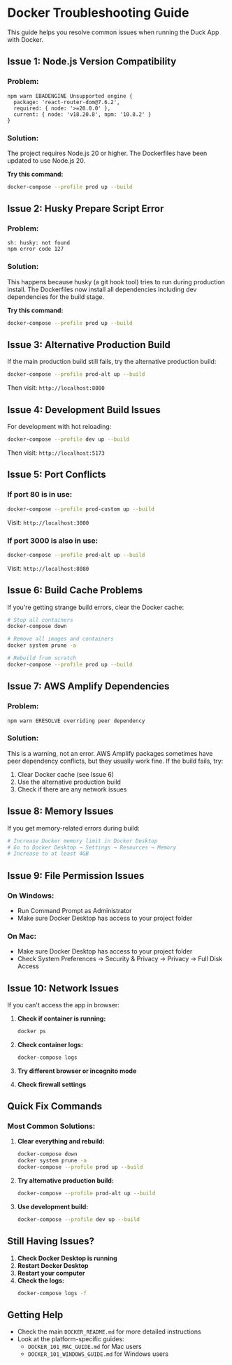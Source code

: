 # Docker Troubleshooting Guide

This guide helps you resolve common issues when running the Duck App with Docker.

## Issue 1: Node.js Version Compatibility

### Problem:
```
npm warn EBADENGINE Unsupported engine {
  package: 'react-router-dom@7.6.2',
  required: { node: '>=20.0.0' },
  current: { node: 'v18.20.8', npm: '10.8.2' }
}
```

### Solution:
The project requires Node.js 20 or higher. The Dockerfiles have been updated to use Node.js 20.

**Try this command:**
```bash
docker-compose --profile prod up --build
```

## Issue 2: Husky Prepare Script Error

### Problem:
```
sh: husky: not found
npm error code 127
```

### Solution:
This happens because husky (a git hook tool) tries to run during production install. The Dockerfiles now install all dependencies including dev dependencies for the build stage.

**Try this command:**
```bash
docker-compose --profile prod up --build
```

## Issue 3: Alternative Production Build

If the main production build still fails, try the alternative production build:

```bash
docker-compose --profile prod-alt up --build
```

Then visit: `http://localhost:8080`

## Issue 4: Development Build Issues

For development with hot reloading:

```bash
docker-compose --profile dev up --build
```

Then visit: `http://localhost:5173`

## Issue 5: Port Conflicts

### If port 80 is in use:
```bash
docker-compose --profile prod-custom up --build
```
Visit: `http://localhost:3000`

### If port 3000 is also in use:
```bash
docker-compose --profile prod-alt up --build
```
Visit: `http://localhost:8080`

## Issue 6: Build Cache Problems

If you're getting strange build errors, clear the Docker cache:

```bash
# Stop all containers
docker-compose down

# Remove all images and containers
docker system prune -a

# Rebuild from scratch
docker-compose --profile prod up --build
```

## Issue 7: AWS Amplify Dependencies

### Problem:
```
npm warn ERESOLVE overriding peer dependency
```

### Solution:
This is a warning, not an error. AWS Amplify packages sometimes have peer dependency conflicts, but they usually work fine. If the build fails, try:

1. Clear Docker cache (see Issue 6)
2. Use the alternative production build
3. Check if there are any network issues

## Issue 8: Memory Issues

If you get memory-related errors during build:

```bash
# Increase Docker memory limit in Docker Desktop
# Go to Docker Desktop → Settings → Resources → Memory
# Increase to at least 4GB
```

## Issue 9: File Permission Issues

### On Windows:
- Run Command Prompt as Administrator
- Make sure Docker Desktop has access to your project folder

### On Mac:
- Make sure Docker Desktop has access to your project folder
- Check System Preferences → Security & Privacy → Privacy → Full Disk Access

## Issue 10: Network Issues

If you can't access the app in browser:

1. **Check if container is running:**
   ```bash
   docker ps
   ```

2. **Check container logs:**
   ```bash
   docker-compose logs
   ```

3. **Try different browser or incognito mode**

4. **Check firewall settings**

## Quick Fix Commands

### Most Common Solutions:

1. **Clear everything and rebuild:**
   ```bash
   docker-compose down
   docker system prune -a
   docker-compose --profile prod up --build
   ```

2. **Try alternative production build:**
   ```bash
   docker-compose --profile prod-alt up --build
   ```

3. **Use development build:**
   ```bash
   docker-compose --profile dev up --build
   ```

## Still Having Issues?

1. **Check Docker Desktop is running**
2. **Restart Docker Desktop**
3. **Restart your computer**
4. **Check the logs:**
   ```bash
   docker-compose logs -f
   ```

## Getting Help

- Check the main `DOCKER_README.md` for more detailed instructions
- Look at the platform-specific guides:
  - `DOCKER_101_MAC_GUIDE.md` for Mac users
  - `DOCKER_101_WINDOWS_GUIDE.md` for Windows users 